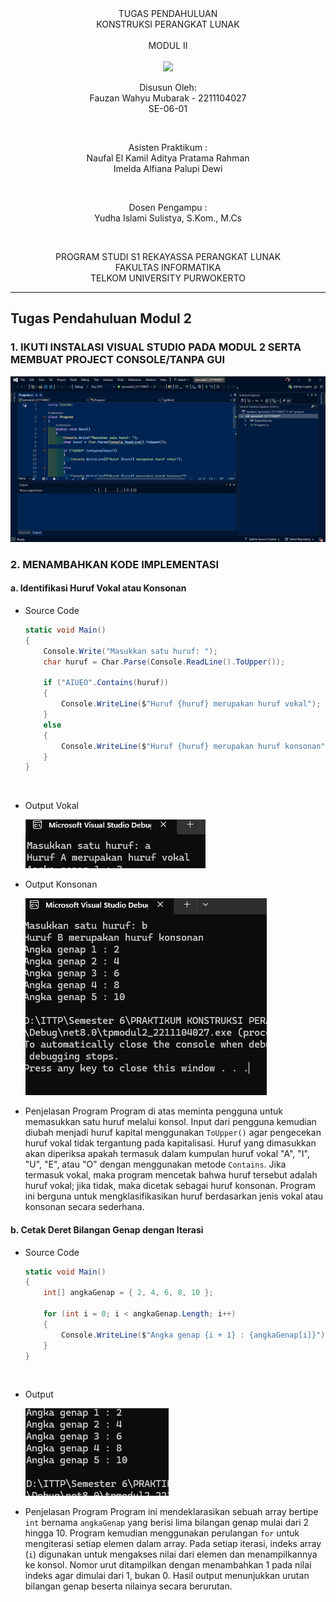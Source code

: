 <div align="center">
TUGAS PENDAHULUAN <br>
KONSTRUKSI PERANGKAT LUNAK <br>
<br>
MODUL II <br>
<!-- JUDUL -->
 <br>

<img src="https://lac.telkomuniversity.ac.id/wp-content/uploads/2021/01/cropped-1200px-Telkom_University_Logo.svg-270x270.png" width="250px">

<br>

Disusun Oleh: <br>
Fauzan Wahyu Mubarak - 2211104027 <br>
SE-06-01 <br>

<br>

Asisten Praktikum : <br>
Naufal El Kamil Aditya Pratama Rahman <br>
Imelda Alfiana Palupi Dewi <br>

<br>

Dosen Pengampu : <br>
Yudha Islami Sulistya, S.Kom., M.Cs <br>

<br>

PROGRAM STUDI S1 REKAYASSA PERANGKAT LUNAK <br>
FAKULTAS INFORMATIKA <br> 
TELKOM UNIVERSITY PURWOKERTO <br>

</div>

--- 
Tugas Pendahuluan Modul 2
---

### 1.  IKUTI INSTALASI VISUAL STUDIO PADA MODUL 2 SERTA MEMBUAT PROJECT CONSOLE/TANPA GUI

![TP_SC_SS](/02_Pengenalan_IDE_dan_Pemrograman_CSharp/img/awal.png)
    <br>

### 2. MENAMBAHKAN KODE IMPLEMENTASI 

#### a. Identifikasi Huruf Vokal atau Konsonan

- Source Code

    ```csharp
    static void Main()
    {
        Console.Write("Masukkan satu huruf: ");
        char huruf = Char.Parse(Console.ReadLine().ToUpper());

        if ("AIUEO".Contains(huruf))
        {
            Console.WriteLine($"Huruf {huruf} merupakan huruf vokal");
        }
        else
        {
            Console.WriteLine($"Huruf {huruf} merupakan huruf konsonan");
        }
    }
    ```
    <br>

- Output Vokal

    ![TP_SC_SS](/02_Pengenalan_IDE_dan_Pemrograman_CSharp/img/output-tp2.png)
        <br>

- Output Konsonan

    ![TP_SC_SS](/02_Pengenalan_IDE_dan_Pemrograman_CSharp/img/output-tp3.png)
        <br>

- Penjelasan Program
Program di atas meminta pengguna untuk memasukkan satu huruf melalui konsol. Input dari pengguna kemudian diubah menjadi huruf kapital menggunakan `ToUpper()` agar pengecekan huruf vokal tidak tergantung pada kapitalisasi. Huruf yang dimasukkan akan diperiksa apakah termasuk dalam kumpulan huruf vokal "A", "I", "U", "E", atau "O" dengan menggunakan metode `Contains`. Jika termasuk vokal, maka program mencetak bahwa huruf tersebut adalah huruf vokal; jika tidak, maka dicetak sebagai huruf konsonan. Program ini berguna untuk mengklasifikasikan huruf berdasarkan jenis vokal atau konsonan secara sederhana.


#### b. Cetak Deret Bilangan Genap dengan Iterasi

- Source Code

    ```csharp
    static void Main()
    {
        int[] angkaGenap = { 2, 4, 6, 8, 10 };

        for (int i = 0; i < angkaGenap.Length; i++)
        {
            Console.WriteLine($"Angka genap {i + 1} : {angkaGenap[i]}");
        }
    }
    ```
    <br>

- Output

    ![TP_SC_SS](/02_Pengenalan_IDE_dan_Pemrograman_CSharp/img/output-tp1.png)
        <br>

- Penjelasan Program
Program ini mendeklarasikan sebuah array bertipe `int` bernama `angkaGenap` yang berisi lima bilangan genap mulai dari 2 hingga 10. Program kemudian menggunakan perulangan `for` untuk mengiterasi setiap elemen dalam array. Pada setiap iterasi, indeks array (`i`) digunakan untuk mengakses nilai dari elemen dan menampilkannya ke konsol. Nomor urut ditampilkan dengan menambahkan 1 pada nilai indeks agar dimulai dari 1, bukan 0. Hasil output menunjukkan urutan bilangan genap beserta nilainya secara berurutan.

